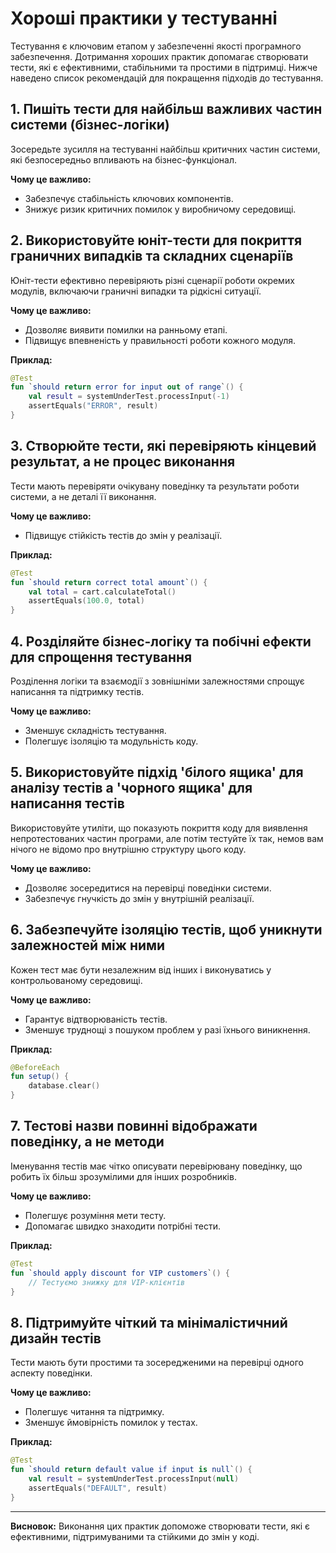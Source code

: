 # Хороші практики у тестуванні

Тестування є ключовим етапом у забезпеченні якості програмного забезпечення. Дотримання хороших практик допомагає створювати тести, які є ефективними, стабільними та простими в підтримці. Нижче наведено список рекомендацій для покращення підходів до тестування.

## 1. Пишіть тести для найбільш важливих частин системи (бізнес-логіки)
Зосередьте зусилля на тестуванні найбільш критичних частин системи, які безпосередньо впливають на бізнес-функціонал.

**Чому це важливо:**
- Забезпечує стабільність ключових компонентів.
- Знижує ризик критичних помилок у виробничому середовищі.

## 2. Використовуйте юніт-тести для покриття граничних випадків та складних сценаріїв
Юніт-тести ефективно перевіряють різні сценарії роботи окремих модулів, включаючи граничні випадки та рідкісні ситуації.

**Чому це важливо:**
- Дозволяє виявити помилки на ранньому етапі.
- Підвищує впевненість у правильності роботи кожного модуля.

**Приклад:**
```kotlin
@Test
fun `should return error for input out of range`() {
    val result = systemUnderTest.processInput(-1)
    assertEquals("ERROR", result)
}
```

## 3. Створюйте тести, які перевіряють кінцевий результат, а не процес виконання
Тести мають перевіряти очікувану поведінку та результати роботи системи, а не деталі її виконання.

**Чому це важливо:**
- Підвищує стійкість тестів до змін у реалізації.

**Приклад:**
```kotlin
@Test
fun `should return correct total amount`() {
    val total = cart.calculateTotal()
    assertEquals(100.0, total)
}
```

## 4. Розділяйте бізнес-логіку та побічні ефекти для спрощення тестування
Розділення логіки та взаємодії з зовнішніми залежностями спрощує написання та підтримку тестів.

**Чому це важливо:**
- Зменшує складність тестування.
- Полегшує ізоляцію та модульність коду.

## 5. Використовуйте підхід 'білого ящика' для аналізу тестів а 'чорного ящика' для написання тестів
Використовуйте утиліти, що показують покриття коду для виявлення непротестованих частин програми,
але потім тестуйте їх так, немов вам нічого не відомо про внутрішню структуру цього коду.


**Чому це важливо:**
- Дозволяє зосередитися на перевірці поведінки системи.
- Забезпечує гнучкість до змін у внутрішній реалізації.

## 6. Забезпечуйте ізоляцію тестів, щоб уникнути залежностей між ними
Кожен тест має бути незалежним від інших і виконуватись у контрольованому середовищі.

**Чому це важливо:**
- Гарантує відтворюваність тестів.
- Зменшує труднощі з пошуком проблем у разі їхнього виникнення.

**Приклад:**
```kotlin
@BeforeEach
fun setup() {
    database.clear()
}
```

## 7. Тестові назви повинні відображати поведінку, а не методи
Іменування тестів має чітко описувати перевірювану поведінку, що робить їх більш зрозумілими для інших розробників.

**Чому це важливо:**
- Полегшує розуміння мети тесту.
- Допомагає швидко знаходити потрібні тести.

**Приклад:**
```kotlin
@Test
fun `should apply discount for VIP customers`() {
    // Тестуємо знижку для VIP-клієнтів
}
```

## 8. Підтримуйте чіткий та мінімалістичний дизайн тестів
Тести мають бути простими та зосередженими на перевірці одного аспекту поведінки.

**Чому це важливо:**
- Полегшує читання та підтримку.
- Зменшує ймовірність помилок у тестах.

**Приклад:**
```kotlin
@Test
fun `should return default value if input is null`() {
    val result = systemUnderTest.processInput(null)
    assertEquals("DEFAULT", result)
}
```

---

**Висновок:** Виконання цих практик допоможе створювати тести, які є ефективними, підтримуваними та стійкими до змін у коді.

